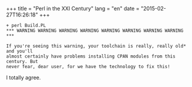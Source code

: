 +++
title = "Perl in the XXI Century"
lang = "en"
date = "2015-02-27T16:26:18"
+++


```text
+ perl Build.PL
*** WARNING WARNING WARNING WARNING WARNING WARNING WARNING WARNING ***

If you're seeing this warning, your toolchain is really, really old* and you'll
almost certainly have problems installing CPAN modules from this century. But
never fear, dear user, for we have the technology to fix this!
```

I totally agree.
